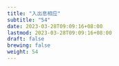 ```yaml
---
title: "入出息相应"
subtitle: "54"
date: 2023-03-28T09:09:16+08:00
lastmod: 2023-03-28T09:09:16+08:00
draft: false
brewing: false
weight: 54
---
```


